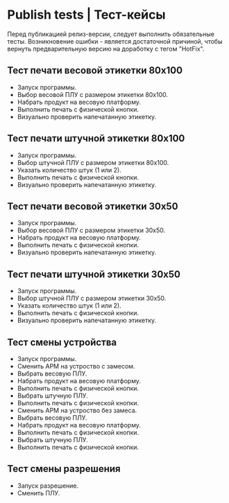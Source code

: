 # Publish tests | Тест-кейсы
Перед публикацией релиз-версии, следует выполнить обязательные тесты.
Возникновение ошибки - является достаточной причиной, чтобы вернуть предварительную версию на доработку с тегом "HotFix".

## Тест печати весовой этикетки 80x100
- Запуск программы.
- Выбор весовой ПЛУ с размером этикетки 80x100.
- Набрать продукт на весовую платформу.
- Выполнить печать с физической кнопки.
- Визуально проверить напечатанную этикетку.

## Тест печати штучной этикетки 80x100
- Запуск программы.
- Выбор штучной ПЛУ с размером этикетки 80x100.
- Указать количество штук (1 или 2).
- Выполнить печать с физической кнопки.
- Визуально проверить напечатанную этикетку.

## Тест печати весовой этикетки 30x50
- Запуск программы.
- Выбор весовой ПЛУ с размером этикетки 30x50.
- Набрать продукт на весовую платформу.
- Выполнить печать с физической кнопки.
- Визуально проверить напечатанную этикетку.

## Тест печати штучной этикетки 30x50
- Запуск программы.
- Выбор штучной ПЛУ с размером этикетки 30x50.
- Указать количество штук (1 или 2).
- Выполнить печать с физической кнопки.
- Визуально проверить напечатанную этикетку.

## Тест смены устройства
- Запуск программы.
- Сменить АРМ на устроство с замесом.
- Выбрать весовую ПЛУ.
- Набрать продукт на весовую платформу.
- Выполнить печать с физической кнопки.
- Выбрать штучную ПЛУ.
- Выполнить печать с физической кнопки.
- Сменить АРМ на устроство без замеса.
- Выбрать весовую ПЛУ.
- Набрать продукт на весовую платформу.
- Выполнить печать с физической кнопки.
- Выбрать штучную ПЛУ.
- Выполнить печать с физической кнопки.

## Тест смены разрешения
- Запуск разрешение.
- Сменить ПЛУ.
